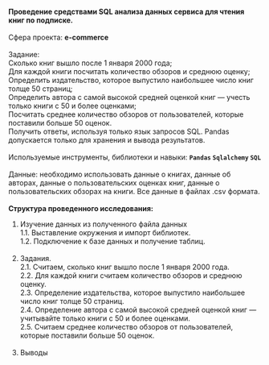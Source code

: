 <b>Проведение средствами SQL анализа данных  сервиса для чтения книг по подписке.</b> <br/><br/>
Сфера проекта: <b>e-commerce</b><br/><br/>
Задание: <br/>
Сколько книг вышло после 1 января 2000 года;<br/>
Для каждой книги посчитать количество обзоров и среднюю оценку;<br/>
Определить издательство, которое выпустило наибольшее число книг толще 50 страниц;<br/>
Определить автора с самой высокой средней оценкой книг — учесть только книги с 50 и более оценками;<br/>
Посчитать среднее количество обзоров от пользователей, которые поставили больше 50 оценок.<br/>
Получить ответы, используя только язык запросов SQL. Pandas допускается только для хранения и вывода результатов.<br/><br/>
Используемые инструменты, библиотеки и навыки: <b>`Pandas` `Sqlalchemy` `SQL`</b><br/><br/>
Данные: необходимо использовать данные о книгах, данные об авторах, данные о пользовательских оценках книг, данные о пользовательских обзорах на книги. Все данные в файлах .csv формата.<br/><br/>
<b>Структура проведенного исследования: </b><br/>
1. Изучение данных из полученного файла данных<br/>
1.1. Выставление окружения и импорт библиотек.<br/>
1.2. Подключение к базе данных и получение таблиц.<br/><br/>
2. Задания.<br/>
2.1. Считаем, сколько книг вышло после 1 января 2000 года.<br/>
2.2. Для каждой книги считаем количество обзоров и среднюю оценку.<br/>
2.3. Определение издательства, которое выпустило наибольшее число книг толще 50 страниц.<br/>
2.4. Определение автора с самой высокой средней оценкой книг — учитывайте только книги с 50 и более оценками.<br/>
2.5. Считаем среднее количество обзоров от пользователей, которые поставили больше 50 оценок.<br/><br/>
3. Выводы 
